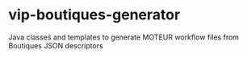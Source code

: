 # vip-boutiques-generator
Java classes and templates to generate MOTEUR workflow files from Boutiques JSON descriptors
